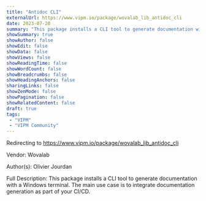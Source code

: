```yaml
---
title: "Antidoc CLI"
externalUrl: https://www.vipm.io/package/wovalab_lib_antidoc_cli
date: 2023-07-20
summary: "This package installs a CLI tool to generate documentation with a Windows terminal."
showSummary: true
showAuthor: false
showEdit: false
showData: false
showViews: false
showReadingTime: false
showWordCount: false
showBreadcrumbs: false
showHeadingAnchors: false
sharingLinks: false
showZenMode: false
showPagination: false
showRelatedContent: false
draft: true
tags:
 - "VIPM"
 - "VIPM Community"
---
```


Redirecting to https://www.vipm.io/package/wovalab_lib_antidoc_cli

Vendor: Wovalab

Author(s): Olivier Jourdan
 
Full Description:
This package installs a CLI tool to generate documentation with a Windows terminal.
The main use case is to integrate documentation generation as part of your CI/CD.